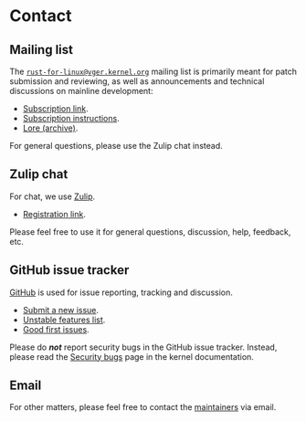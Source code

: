 # Contact

## Mailing list

The [`rust-for-linux@vger.kernel.org`](mailto:rust-for-linux@vger.kernel.org) mailing list is primarily meant for patch submission and reviewing, as well as announcements and technical discussions on mainline development:

  - [Subscription link](mailto:majordomo@vger.kernel.org?body=subscribe%20rust-for-linux).
  - [Subscription instructions](http://vger.kernel.org/majordomo-info.html).
  - [Lore (archive)](https://lore.kernel.org/rust-for-linux/).

For general questions, please use the Zulip chat instead.

## Zulip chat

For chat, we use [Zulip](https://rust-for-linux.zulipchat.com).

  - [Registration link](https://rust-for-linux.zulipchat.com/register/).

Please feel free to use it for general questions, discussion, help, feedback, etc.

## GitHub issue tracker

[GitHub](https://github.com/Rust-for-Linux/linux/issues) is used for issue reporting, tracking and discussion.

  - [Submit a new issue](https://github.com/Rust-for-Linux/linux/issues/new/choose).
  - [Unstable features list](https://github.com/Rust-for-Linux/linux/issues/2).
  - [Good first issues](https://github.com/Rust-for-Linux/linux/contribute).

Please do ___not___ report security bugs in the GitHub issue tracker. Instead, please read the [Security bugs](https://docs.kernel.org/admin-guide/security-bugs.html) page in the kernel documentation.

## Email

For other matters, please feel free to contact the [maintainers](https://docs.kernel.org/process/maintainers.html#rust) via email.
